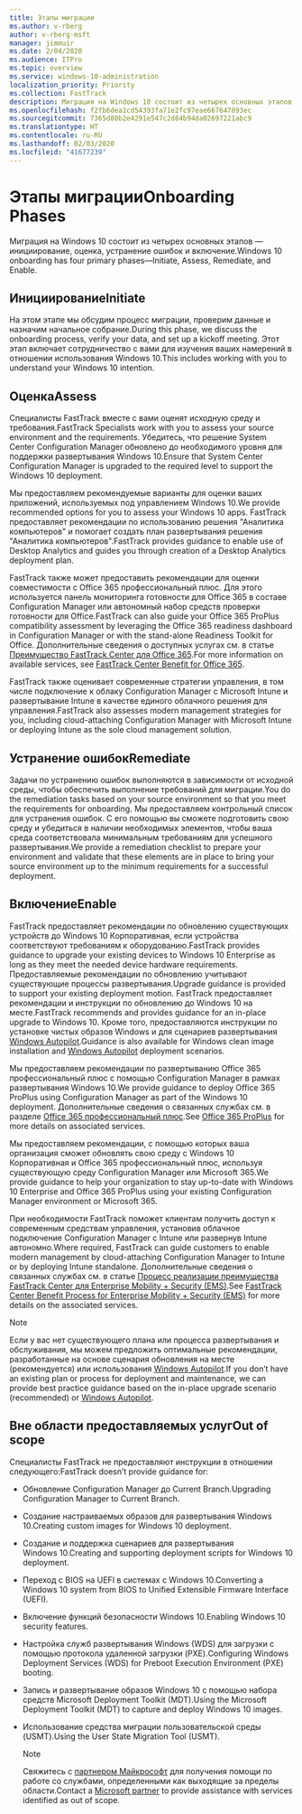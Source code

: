 ```yaml
---
title: Этапы миграции
ms.author: v-rberg
author: v-rberg-msft
manager: jimmuir
ms.date: 2/04/2020
ms.audience: ITPro
ms.topic: overview
ms.service: windows-10-administration
localization_priority: Priority
ms.collection: FastTrack
description: Миграция на Windows 10 состоит из четырех основных этапов — инициирование, оценка, устранение ошибок и включение.
ms.openlocfilehash: f2fb6dea1cd54393fa71e2fc97eae667647893ec
ms.sourcegitcommit: 7365d80b2e4291e547c2d84b94da02697221abc9
ms.translationtype: HT
ms.contentlocale: ru-RU
ms.lasthandoff: 02/03/2020
ms.locfileid: "41677239"
---
```

# <a name="onboarding-phases"></a><span data-ttu-id="d0c40-103">Этапы миграции</span><span class="sxs-lookup"><span data-stu-id="d0c40-103">Onboarding Phases</span></span>

<span data-ttu-id="d0c40-104">Миграция на Windows 10 состоит из четырех основных этапов — инициирование, оценка, устранение ошибок и включение.</span><span class="sxs-lookup"><span data-stu-id="d0c40-104">Windows 10 onboarding has four primary phases—Initiate, Assess, Remediate, and Enable.</span></span>

## <a name="initiate"></a><span data-ttu-id="d0c40-105">Инициирование</span><span class="sxs-lookup"><span data-stu-id="d0c40-105">Initiate</span></span>

<span data-ttu-id="d0c40-106">На этом этапе мы обсудим процесс миграции, проверим данные и назначим начальное собрание.</span><span class="sxs-lookup"><span data-stu-id="d0c40-106">During this phase, we discuss the onboarding process, verify your data, and set up a kickoff meeting.</span></span> <span data-ttu-id="d0c40-107">Этот этап включает сотрудничество с вами для изучения ваших намерений в отношении использования Windows 10.</span><span class="sxs-lookup"><span data-stu-id="d0c40-107">This includes working with you to understand your Windows 10 intention.</span></span>

## <a name="assess"></a><span data-ttu-id="d0c40-108">Оценка</span><span class="sxs-lookup"><span data-stu-id="d0c40-108">Assess</span></span>

<span data-ttu-id="d0c40-109">Специалисты FastTrack вместе с вами оценят исходную среду и требования.</span><span class="sxs-lookup"><span data-stu-id="d0c40-109">FastTrack Specialists work with you to assess your source environment and the requirements.</span></span> <span data-ttu-id="d0c40-110">Убедитесь, что решение System Center Configuration Manager обновлено до необходимого уровня для поддержки развертывания Windows 10.</span><span class="sxs-lookup"><span data-stu-id="d0c40-110">Ensure that System Center Configuration Manager is upgraded to the required level to support the Windows 10 deployment.</span></span> 

<span data-ttu-id="d0c40-111">Мы предоставляем рекомендуемые варианты для оценки ваших приложений, используемых под управлением Windows 10.</span><span class="sxs-lookup"><span data-stu-id="d0c40-111">We provide recommended options for you to assess your Windows 10 apps.</span></span> <span data-ttu-id="d0c40-112">FastTrack предоставляет рекомендации по использованию решения "Аналитика компьютеров" и помогает создать план развертывания решения "Аналитика компьютеров".</span><span class="sxs-lookup"><span data-stu-id="d0c40-112">FastTrack provides guidance to enable use of Desktop Analytics and guides you through creation of a Desktop Analytics deployment plan.</span></span>

<span data-ttu-id="d0c40-113">FastTrack также может предоставить рекомендации для оценки совместимости с Office 365 профессиональный плюс. Для этого используется панель мониторинга готовности для Office 365 в составе Configuration Manager или автономный набор средств проверки готовности для Office.</span><span class="sxs-lookup"><span data-stu-id="d0c40-113">FastTrack can also guide your Office 365 ProPlus compatibility assessment by leveraging the Office 365 readiness dashboard in Configuration Manager or with the stand-alone Readiness Toolkit for Office.</span></span> <span data-ttu-id="d0c40-114">Дополнительные сведения о доступных услугах см. в статье [Преимущество FastTrack Center для Office 365](O365-fasttrack-benefit-for-office-365.md).</span><span class="sxs-lookup"><span data-stu-id="d0c40-114">For more information on available services, see [FastTrack Center Benefit for Office 365](O365-fasttrack-benefit-for-office-365.md).</span></span> 

<span data-ttu-id="d0c40-115">FastTrack также оценивает современные стратегии управления, в том числе подключение к облаку Configuration Manager с Microsoft Intune и развертывание Intune в качестве единого облачного решения для управления.</span><span class="sxs-lookup"><span data-stu-id="d0c40-115">FastTrack also assesses modern management strategies for you, including cloud-attaching Configuration Manager with Microsoft Intune or deploying Intune as the sole cloud management solution.</span></span>

## <a name="remediate"></a><span data-ttu-id="d0c40-116">Устранение ошибок</span><span class="sxs-lookup"><span data-stu-id="d0c40-116">Remediate</span></span>

<span data-ttu-id="d0c40-117">Задачи по устранению ошибок выполняются в зависимости от исходной среды, чтобы обеспечить выполнение требований для миграции.</span><span class="sxs-lookup"><span data-stu-id="d0c40-117">You do the remediation tasks based on your source environment so that you meet the requirements for onboarding.</span></span> <span data-ttu-id="d0c40-118">Мы предоставляем контрольный список для устранения ошибок. С его помощью вы сможете подготовить свою среду и убедиться в наличии необходимых элементов, чтобы ваша среда соответствовала минимальным требованиям для успешного развертывания.</span><span class="sxs-lookup"><span data-stu-id="d0c40-118">We provide a remediation checklist to prepare your environment and validate that these elements are in place to bring your source environment up to the minimum requirements for a successful deployment.</span></span> 

## <a name="enable"></a><span data-ttu-id="d0c40-119">Включение</span><span class="sxs-lookup"><span data-stu-id="d0c40-119">Enable</span></span>

<span data-ttu-id="d0c40-120">FastTrack предоставляет рекомендации по обновлению существующих устройств до Windows 10 Корпоративная, если устройства соответствуют требованиям к оборудованию.</span><span class="sxs-lookup"><span data-stu-id="d0c40-120">FastTrack provides guidance to upgrade your existing devices to Windows 10 Enterprise as long as they meet the needed device hardware requirements.</span></span> <span data-ttu-id="d0c40-121">Предоставляемые рекомендации по обновлению учитывают существующие процессы развертывания.</span><span class="sxs-lookup"><span data-stu-id="d0c40-121">Upgrade guidance is provided to support your existing deployment motion.</span></span> <span data-ttu-id="d0c40-122">FastTrack предоставляет рекомендации и инструкции по обновлению до Windows 10 на месте.</span><span class="sxs-lookup"><span data-stu-id="d0c40-122">FastTrack recommends and provides guidance for an in-place upgrade to Windows 10.</span></span> <span data-ttu-id="d0c40-123">Кроме того, предоставляются инструкции по установке чистых образов Windows и для сценариев развертывания [Windows Autopilot](EMS-onboarding-phases.md#windows-autopilot).</span><span class="sxs-lookup"><span data-stu-id="d0c40-123">Guidance is also available for Windows clean image installation and [Windows Autopilot](EMS-onboarding-phases.md#windows-autopilot) deployment scenarios.</span></span> 

<span data-ttu-id="d0c40-124">Мы предоставляем рекомендации по развертыванию Office 365 профессиональный плюс с помощью Configuration Manager в рамках развертывания Windows 10.</span><span class="sxs-lookup"><span data-stu-id="d0c40-124">We provide guidance to deploy Office 365 ProPlus using Configuration Manager as part of the Windows 10 deployment.</span></span> <span data-ttu-id="d0c40-125">Дополнительные сведения о связанных службах см. в разделе [Office 365 профессиональный плюс](O365-onboarding-and-migration.md#office-365-proplus).</span><span class="sxs-lookup"><span data-stu-id="d0c40-125">See [Office 365 ProPlus](O365-onboarding-and-migration.md#office-365-proplus) for more details on associated services.</span></span>

<span data-ttu-id="d0c40-126">Мы предоставляем рекомендации, с помощью которых ваша организация сможет обновлять свою среду с Windows 10 Корпоративная и Office 365 профессиональный плюс, используя существующую среду Configuration Manager или Microsoft 365.</span><span class="sxs-lookup"><span data-stu-id="d0c40-126">We provide guidance to help your organization to stay up-to-date with Windows 10 Enterprise and Office 365 ProPlus using your existing Configuration Manager environment or Microsoft 365.</span></span>

<span data-ttu-id="d0c40-127">При необходимости FastTrack поможет клиентам получить доступ к современным средствам управления, установив облачное подключение Configuration Manager с Intune или развернув Intune автономно.</span><span class="sxs-lookup"><span data-stu-id="d0c40-127">Where required, FastTrack can guide customers to enable modern management by cloud-attaching Configuration Manager to Intune or by deploying Intune standalone.</span></span> <span data-ttu-id="d0c40-128">Дополнительные сведения о связанных службах см. в статье [Процесс реализации преимущества FastTrack Center для Enterprise Mobility + Security (EMS)](EMS-fasttrack-process.md).</span><span class="sxs-lookup"><span data-stu-id="d0c40-128">See [FastTrack Center Benefit Process for Enterprise Mobility + Security (EMS)](EMS-fasttrack-process.md) for more details on the associated services.</span></span>

> [!NOTE]
> <span data-ttu-id="d0c40-129">Если у вас нет существующего плана или процесса развертывания и обслуживания, мы можем предложить оптимальные рекомендации, разработанные на основе сценария обновления на месте (рекомендуется) или использования [Windows Autopilot](EMS-onboarding-phases.md#windows-autopilot).</span><span class="sxs-lookup"><span data-stu-id="d0c40-129">If you don’t have an existing plan or process for deployment and maintenance, we can provide best practice guidance based on the in-place upgrade scenario (recommended) or [Windows Autopilot](EMS-onboarding-phases.md#windows-autopilot).</span></span>

## <a name="out-of-scope"></a><span data-ttu-id="d0c40-130">Вне области предоставляемых услуг</span><span class="sxs-lookup"><span data-stu-id="d0c40-130">Out of scope</span></span>

<span data-ttu-id="d0c40-131">Специалисты FastTrack не предоставляют инструкции в отношении следующего:</span><span class="sxs-lookup"><span data-stu-id="d0c40-131">FastTrack doesn’t provide guidance for:</span></span>

- <span data-ttu-id="d0c40-132">Обновление Configuration Manager до Current Branch.</span><span class="sxs-lookup"><span data-stu-id="d0c40-132">Upgrading Configuration Manager to Current Branch.</span></span>
- <span data-ttu-id="d0c40-133">Создание настраиваемых образов для развертывания Windows 10.</span><span class="sxs-lookup"><span data-stu-id="d0c40-133">Creating custom images for Windows 10 deployment.</span></span>
- <span data-ttu-id="d0c40-134">Создание и поддержка сценариев для развертывания Windows 10.</span><span class="sxs-lookup"><span data-stu-id="d0c40-134">Creating and supporting deployment scripts for Windows 10 deployment.</span></span>
- <span data-ttu-id="d0c40-135">Переход с BIOS на UEFI в системах с Windows 10.</span><span class="sxs-lookup"><span data-stu-id="d0c40-135">Converting a Windows 10 system from BIOS to Unified Extensible Firmware Interface (UEFI).</span></span>
- <span data-ttu-id="d0c40-136">Включение функций безопасности Windows 10.</span><span class="sxs-lookup"><span data-stu-id="d0c40-136">Enabling Windows 10 security features.</span></span> 
- <span data-ttu-id="d0c40-137">Настройка служб развертывания Windows (WDS) для загрузки с помощью протокола удаленной загрузки (PXE).</span><span class="sxs-lookup"><span data-stu-id="d0c40-137">Configuring Windows Deployment Services (WDS) for Preboot Execution Environment (PXE) booting.</span></span>
- <span data-ttu-id="d0c40-138">Запись и развертывание образов Windows 10 с помощью набора средств Microsoft Deployment Toolkit (MDT).</span><span class="sxs-lookup"><span data-stu-id="d0c40-138">Using the Microsoft Deployment Toolkit (MDT) to capture and deploy Windows 10 images.</span></span>
- <span data-ttu-id="d0c40-139">Использование средства миграции пользовательской среды (USMT).</span><span class="sxs-lookup"><span data-stu-id="d0c40-139">Using the User State Migration Tool (USMT).</span></span>

  > [!NOTE]
  > <span data-ttu-id="d0c40-140">Свяжитесь с [партнером Майкрософт](https://go.microsoft.com/fwlink/?linkid=2080150) для получения помощи по работе со службами, определенными как выходящие за пределы области.</span><span class="sxs-lookup"><span data-stu-id="d0c40-140">Contact a [Microsoft partner](https://go.microsoft.com/fwlink/?linkid=2080150) to provide assistance with services identified as out of scope.</span></span>

 
